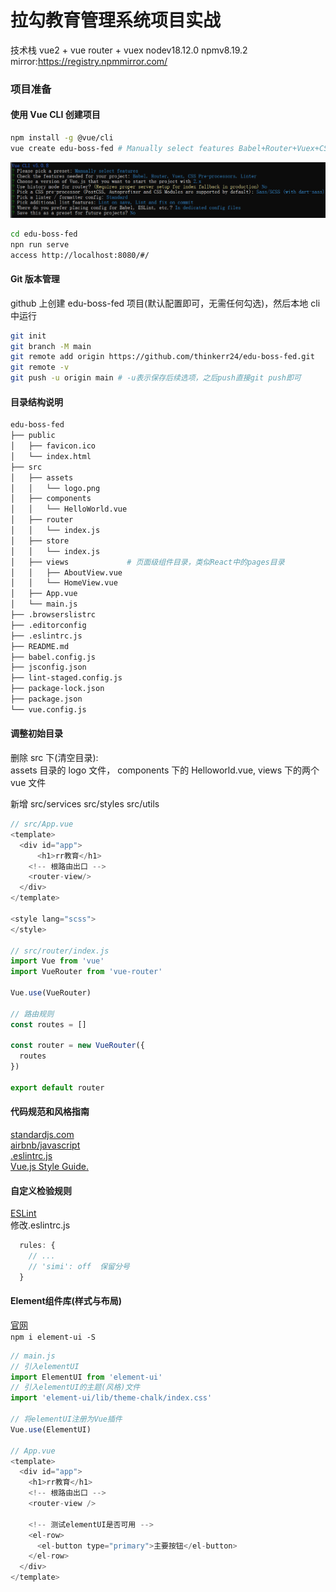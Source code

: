 # 拉勾教育管理系统项目实战

技术栈 vue2 + vue router + vuex nodev18.12.0 npmv8.19.2 mirror:https://registry.npmmirror.com/

### 项目准备

#### 使用 Vue CLI 创建项目

```bash
npm install -g @vue/cli
vue create edu-boss-fed # Manually select features Babel+Router+Vuex+CSS Pre-processors+Linter/Formatter + v2
```

![选项](./img/vue-cli-createproj.png)

```bash
cd edu-boss-fed
npn run serve
access http://localhost:8080/#/
```

#### Git 版本管理

github 上创建 edu-boss-fed 项目(默认配置即可，无需任何勾选)，然后本地 cli 中运行

```bash
git init
git branch -M main
git remote add origin https://github.com/thinkerr24/edu-boss-fed.git
git remote -v
git push -u origin main # -u表示保存后续选项，之后push直接git push即可
```

#### 目录结构说明

```bash
edu-boss-fed
├── public
│   ├── favicon.ico
│   └── index.html
├── src
│   ├── assets
│   │   └── logo.png
│   ├── components
│   │   └── HelloWorld.vue
│   ├── router
│   │   └── index.js
│   ├── store
│   │   └── index.js
│   ├── views             # 页面级组件目录，类似React中的pages目录
│   │   ├── AboutView.vue
│   │   └── HomeView.vue
│   ├── App.vue
│   └── main.js
├── .browserslistrc
├── .editorconfig
├── .eslintrc.js
├── README.md
├── babel.config.js
├── jsconfig.json
├── lint-staged.config.js
├── package-lock.json
├── package.json
└── vue.config.js
```

#### 调整初始目录

删除 src 下(清空目录):<br/>
assets 目录的 logo 文件， components 下的 Helloworld.vue, views 下的两个 vue 文件 <br/>

新增 src/services src/styles src/utils <br/>

```js
// src/App.vue
<template>
  <div id="app">
      <h1>rr教育</h1>
    <!-- 根路由出口 -->
    <router-view/>
  </div>
</template>

<style lang="scss">
</style>

// src/router/index.js
import Vue from 'vue'
import VueRouter from 'vue-router'

Vue.use(VueRouter)

// 路由规则
const routes = []

const router = new VueRouter({
  routes
})

export default router

```

#### 代码规范和风格指南
[standardjs.com](https://standardjs.com/) <br/>
[airbnb/javascript](https://github.com/airbnb/javascript) <br/>
[.eslintrc.js](https://eslint.vuejs.org/) <br/>
[Vue.js Style Guide.](https://v2.cn.vuejs.org/v2/style-guide/)

#### 自定义检验规则
[ESLint](https://zh-hans.eslint.org/docs/latest/) <br/>
修改.eslintrc.js
```js
  rules: {
    // ...
    // 'simi': off  保留分号
  }
```
#### Element组件库(样式与布局)
[官网](https://element.eleme.cn/#/zh-CN)<br/>
`npm i element-ui -S`

```js
// main.js
// 引入elementUI
import ElementUI from 'element-ui'
// 引入elementUI的主题(风格)文件
import 'element-ui/lib/theme-chalk/index.css'

// 将elementUI注册为Vue插件
Vue.use(ElementUI)

// App.vue
<template>
  <div id="app">
    <h1>rr教育</h1>
    <!-- 根路由出口 -->
    <router-view />

    <!-- 测试elementUI是否可用 -->
    <el-row>
      <el-button type="primary">主要按钮</el-button>
    </el-row>
  </div>
</template>
```